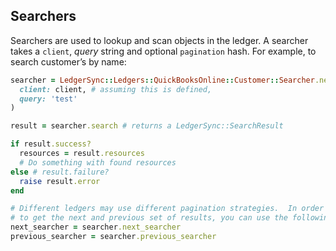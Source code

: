 ## Searchers

Searchers are used to lookup and scan objects in the ledger. A searcher takes a `client`, _query_ string and optional `pagination` hash. For example, to search customer’s by name:

```ruby
searcher = LedgerSync::Ledgers::QuickBooksOnline::Customer::Searcher.new(
  client: client, # assuming this is defined,
  query: 'test'
)

result = searcher.search # returns a LedgerSync::SearchResult

if result.success?
  resources = result.resources
  # Do something with found resources
else # result.failure?
  raise result.error
end

# Different ledgers may use different pagination strategies.  In order
# to get the next and previous set of results, you can use the following:
next_searcher = searcher.next_searcher
previous_searcher = searcher.previous_searcher

```